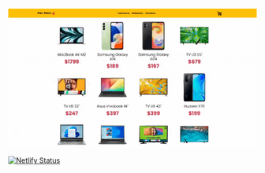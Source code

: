 
![Demo](public/Demo.gif)

[![Netlify Status](https://api.netlify.com/api/v1/badges/ed970802-a086-410f-8470-ec6c1f478539/deploy-status)](https://app.netlify.com/sites/pac-store/deploys?branch=main)
